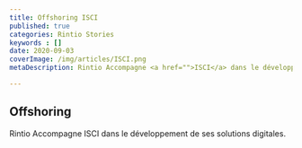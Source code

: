 ```yaml
---
title: Offshoring ISCI
published: true
categories: Rintio Stories
keywords : []
date: 2020-09-03
coverImage: /img/articles/ISCI.png
metaDescription: Rintio Accompagne <a href="">ISCI</a> dans le développement de ses solutions Comptables.

---
```


## Offshoring 

Rintio Accompagne ISCI dans le développement de ses solutions digitales.
